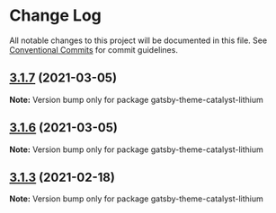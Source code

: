 # Change Log

All notable changes to this project will be documented in this file.
See [Conventional Commits](https://conventionalcommits.org) for commit guidelines.

## [3.1.7](https://github.com/ehowey/gatsby-theme-catalyst/compare/gatsby-theme-catalyst-lithium@3.1.6...gatsby-theme-catalyst-lithium@3.1.7) (2021-03-05)

**Note:** Version bump only for package gatsby-theme-catalyst-lithium





## [3.1.6](https://github.com/ehowey/gatsby-theme-catalyst/compare/gatsby-theme-catalyst-lithium@3.1.5...gatsby-theme-catalyst-lithium@3.1.6) (2021-03-05)

**Note:** Version bump only for package gatsby-theme-catalyst-lithium





## [3.1.3](https://github.com/ehowey/gatsby-theme-catalyst/compare/gatsby-theme-catalyst-lithium@3.1.2...gatsby-theme-catalyst-lithium@3.1.3) (2021-02-18)

**Note:** Version bump only for package gatsby-theme-catalyst-lithium
